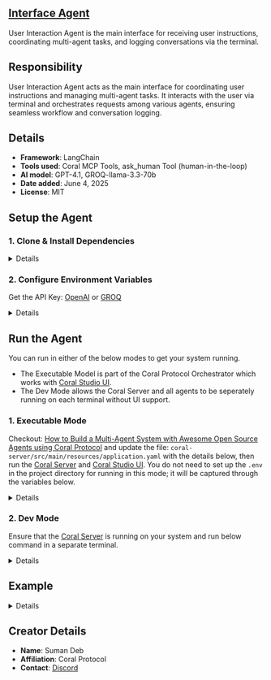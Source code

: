 ## [Interface Agent](https://github.com/Coral-Protocol/Coral-Interface-Agent)
 
User Interaction Agent is the main interface for receiving user instructions, coordinating multi-agent tasks, and logging conversations via the terminal.

## Responsibility
User Interaction Agent acts as the main interface for coordinating user instructions and managing multi-agent tasks. It interacts with the user via terminal and orchestrates requests among various agents, ensuring seamless workflow and conversation logging.

## Details
- **Framework**: LangChain
- **Tools used**: Coral MCP Tools, ask_human Tool (human-in-the-loop)
- **AI model**: GPT-4.1, GROQ-llama-3.3-70b
- **Date added**: June 4, 2025
- **License**: MIT

## Setup the Agent

### 1. Clone & Install Dependencies

<details>  

```bash
# In a new terminal clone the repository:
git clone https://github.com/Coral-Protocol/Coral-Interface-Agent.git

# Navigate to the project directory:
cd Coral-Interface-Agent

# Download and run the UV installer, setting the installation directory to the current one
curl -LsSf https://astral.sh/uv/install.sh | env UV_INSTALL_DIR=$(pwd) sh

# Create a virtual environment named `.venv` using UV
uv venv .venv

# Activate the virtual environment
source .venv/bin/activate

# install uv
pip install uv

# Install dependencies from `pyproject.toml` using `uv`:
uv sync
```

</details>

### 2. Configure Environment Variables

Get the API Key:
[OpenAI](https://platform.openai.com/api-keys) or [GROQ](https://console.groq.com/keys)

<details>

```bash
# Create .env file in project root
cp -r .env_sample .env
```
</details>

## Run the Agent

You can run in either of the below modes to get your system running.  

- The Executable Model is part of the Coral Protocol Orchestrator which works with [Coral Studio UI](https://github.com/Coral-Protocol/coral-studio).  
- The Dev Mode allows the Coral Server and all agents to be seperately running on each terminal without UI support.  

### 1. Executable Mode

Checkout: [How to Build a Multi-Agent System with Awesome Open Source Agents using Coral Protocol](https://github.com/Coral-Protocol/existing-agent-sessions-tutorial-private-temp) and update the file: `coral-server/src/main/resources/application.yaml` with the details below, then run the [Coral Server](https://github.com/Coral-Protocol/coral-server) and [Coral Studio UI](https://github.com/Coral-Protocol/coral-studio). You do not need to set up the `.env` in the project directory for running in this mode; it will be captured through the variables below.

<details>

For Linux or MAC:

```bash

registry:
  # ... your other agents
  interface-agent:
    options:
      - name: "MODEL_API_KEY"
        type: "string"
        description: "API key for the model provider"
      - name: "MODEL_NAME"
        type: "string"
        description: "What model to use (e.g 'gpt-4.1')"
        default: "gpt-4.1"
      - name: "MODEL_PROVIDER"
        type: "string"
        description: "What model provider to use (e.g 'openai', etc)"
        default: "openai"
      - name: "MODEL_MAX_TOKENS"
        type: "string"
        description: "Max tokens to use"
        default: 16000
      - name: "MODEL_TEMPERATURE"
        type: "string"
        description: "What model temperature to use"
        default: "0.3"

    runtime:
      type: "executable"
      command: ["bash", "-c", "/home/suman/projects/coral_protocol/software_agents/Coral-Interface-Agent/run_agent.sh main.py"]
      environment:
        - option: "MODEL_API_KEY"
        - option: "MODEL_NAME"
        - option: "MODEL_PROVIDER"
        - option: "MODEL_MAX_TOKENS"
        - option: "MODEL_TEMPERATURE"


```

For Windows, create a powershell command (run_agent.ps1) and run:

```bash
command: ["powershell","-ExecutionPolicy", "Bypass", "-File", "${PROJECT_DIR}/run_agent.ps1","main.py"]
```

</details>

### 2. Dev Mode

Ensure that the [Coral Server](https://github.com/Coral-Protocol/coral-server) is running on your system and run below command in a separate terminal.

<details>

```bash
# Run the agent using `uv`:
uv run python main.py
```

You can view the agents running in Dev Mode using the [Coral Studio UI](https://github.com/Coral-Protocol/coral-studio) by running it separately in a new terminal.

</details>


## Example

<details>


```bash
# Input:
Agent: How can I assist you today?

#Output:
The agent will interact with you directly in the console and coordinate with other agents as needed.
```
</details>


## Creator Details
- **Name**: Suman Deb
- **Affiliation**: Coral Protocol
- **Contact**: [Discord](https://discord.com/invite/Xjm892dtt3)
